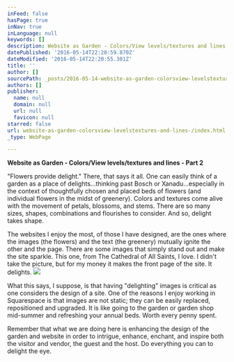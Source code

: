 ```yaml
---
inFeed: false
hasPage: true
inNav: true
inLanguage: null
keywords: []
description: Website as Garden - Colors/View levels/textures and lines - Part 2
datePublished: '2016-05-14T22:20:59.870Z'
dateModified: '2016-05-14T22:20:55.301Z'
title: ''
author: []
sourcePath: _posts/2016-05-14-website-as-garden-colorsview-levelstextures-and-lines-.md
authors: []
publisher:
  name: null
  domain: null
  url: null
  favicon: null
starred: false
url: website-as-garden-colorsview-levelstextures-and-lines-/index.html
_type: WebPage

---
```

**Website as Garden - Colors/View levels/textures and lines - Part 2**

"Flowers provide delight." There, that says it all. One can easily think of a garden as a place of delights...thinking past Bosch or Xanadu...especially in the context of thoughtfully chosen and placed beds of flowers (and individual flowers in the midst of greenery). Colors and textures come alive with the movement of petals, blossoms, and stems. There are so many sizes, shapes, combinations and flourishes to consider. And so, delight takes shape.

The websites I enjoy the most, of those I have designed, are the ones where the images (the flowers) and the text (the greenery) mutually ignite the other and the page. There are some images that simply stand out and make the site sparkle. This one, from The Cathedral of All Saints, I love. I didn't take the picture, but for my money it makes the front page of the site. It delights.
![](https://the-grid-user-content.s3-us-west-2.amazonaws.com/776449a2-bc59-4f70-b5d9-35d21e0e4459.jpg)

What this says, I suppose, is that having "delighting" images is critical as one considers the design of a site. One of the reasons I enjoy working in Squarespace is that images are not static; they can be easily replaced, repositioned and upgraded. It is like going to the garden or garden shop mid-summer and refreshing your annual beds. Worth every penny spent.

Remember that what we are doing here is enhancing the design of the garden and website in order to intrigue, enhance, enchant, and inspire both the visitor and vendor, the guest and the host. Do everything you can to delight the eye.